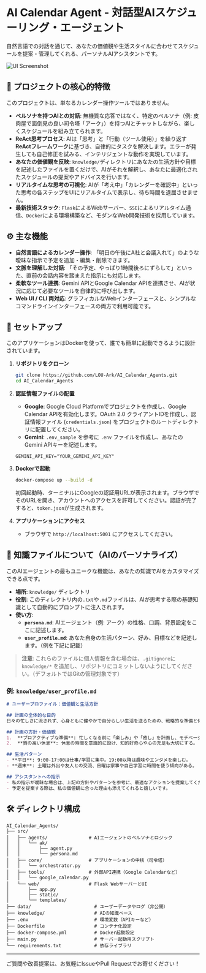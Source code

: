 # AI Calendar Agent - 対話型AIスケジューリング・エージェント

自然言語での対話を通じて、あなたの価値観や生活スタイルに合わせてスケジュールを提案・管理してくれる、パーソナルAIアシスタントです。

![UI Screenshot](./docs/ui_screenshot.png) <!-- ここにUIのスクリーンショット画像のパスを記載 -->

## 🌟 プロジェクトの核心的特徴

このプロジェクトは、単なるカレンダー操作ツールではありません。

-   **ペルソナを持つAIとの対話**: 無機質な応答ではなく、特定のペルソナ（例: 皮肉屋で面倒見の良い司令塔「アーク」）を持つAIとチャットしながら、楽しくスケジュールを組み立てられます。
-   **ReAct思考プロセス**: AIは「思考」と「行動（ツール使用）」を繰り返す**ReActフレームワーク**に基づき、自律的にタスクを解決します。エラーが発生しても自己修正を試みる、インテリジェントな動作を実現しています。
-   **あなたの価値観を反映**: `knowledge/`ディレクトリにあなたの生活方針や目標を記述したファイルを置くだけで、AIがそれを解釈し、あなたに最適化されたスケジュールの提案やアドバイスを行います。
-   **リアルタイムな思考の可視化**: AIが「考え中」「カレンダーを確認中」といった思考の各ステップをUIにリアルタイムで表示し、待ち時間を退屈させません。
-   **最新技術スタック**: `Flask`によるWebサーバー、`SSE`によるリアルタイム通信、`Docker`による環境構築など、モダンなWeb開発技術を採用しています。

## ⚙️ 主な機能

-   **自然言語によるカレンダー操作**: 「明日の午後にA社と会議入れて」のような曖昧な指示で予定を追加・編集・削除できます。
-   **文脈を理解した対話**: 「その予定、やっぱり1時間後ろにずらして」といった、直前の会話内容を踏まえた指示にも対応します。
-   **柔軟なツール連携**: Gemini APIとGoogle Calendar APIを連携させ、AIが状況に応じて必要なツールを自律的に呼び出します。
-   **Web UI / CLI 両対応**: グラフィカルなWebインターフェースと、シンプルなコマンドラインインターフェースの両方で利用可能です。

## 🚀 セットアップ

このアプリケーションはDockerを使って、誰でも簡単に起動できるように設計されています。

1.  **リポジトリをクローン**
    ```sh
    git clone https://github.com/LOU-Ark/AI_Calendar_Agents.git
    cd AI_Calendar_Agents
    ```

2.  **認証情報ファイルの配置**
    *   **Google**: Google Cloud Platformでプロジェクトを作成し、Google Calendar APIを有効化します。OAuth 2.0 クライアントIDを作成し、認証情報ファイル (`credentials.json`) をプロジェクトのルートディレクトリに配置してください。
    *   **Gemini**: `.env_sample` を参考に `.env` ファイルを作成し、あなたのGemini APIキーを記述します。
      ```
      GEMINI_API_KEY="YOUR_GEMINI_API_KEY"
      ```

3.  **Dockerで起動**
    ```sh
    docker-compose up --build -d
    ```
    初回起動時、ターミナルにGoogleの認証用URLが表示されます。ブラウザでそのURLを開き、アカウントへのアクセスを許可してください。認証が完了すると、`token.json`が生成されます。

4.  **アプリケーションにアクセス**
    *   ブラウザで `http://localhost:5001` にアクセスしてください。

## 🧠 知識ファイルについて（AIのパーソナライズ）

このAIエージェントの最もユニークな機能は、あなたの知識でAIをカスタマイズできる点です。

-   **場所**: `knowledge/` ディレクトリ
-   **役割**: このディレクトリ内の`.txt`や`.md`ファイルは、AIが思考する際の基礎知識として自動的にプロンプトに注入されます。
-   **使い方**:
    *   **`persona.md`**: AIエージェント（例: アーク）の性格、口調、背景設定をここに記述します。
    *   **`user_profile.md`**: あなた自身の生活パターン、好み、目標などを記述します。（例を下記に記載）

> **注意**: これらのファイルに個人情報を含む場合は、`.gitignore`に `knowledge/*` を追加し、リポジトリにコミットしないようにしてください。（デフォルトではGitの管理対象です）

### 例: `knowledge/user_profile.md`
```markdown
# ユーザープロファイル：価値観と生活方針

## 計画の全体的な目的
日々の忙しさに流されず、心身ともに健やかで自分らしい生活を送るための、戦略的な準備と休息を確保すること。

## 計画の方針・価値観
1.  **プロアクティブな準備**: 忙しくなる前に「楽しみ」や「癒し」を計画し、モチベーションを維持する。
2.  **質の高い休息**: 休息の時間を意識的に設け、知的好奇心や心の充足も大切にする。

## 生活パターン
- **平日**: 9:00-17:00は仕事/学習に集中。19:00以降は趣味やエンタメを楽しむ。
- **週末**: 土曜は外出や友人との交流、日曜は家事や自己学習に時間を使う傾向がある。

## アシスタントへの指示
- 私の指示が曖昧な場合は、上記の方針やパターンを参考に、最適なアクションを提案してください。
- 予定を提案する際は、私の価値観に合った理由も添えてくれると嬉しいです。
```

## 🛠️ ディレクトリ構成
```
AI_Calendar_Agents/
├── src/
│   ├── agents/               # AIエージェントのペルソナとロジック
│   │   └── ak/
│   │       ├── agent.py
│   │       └── persona.md
│   ├── core/                 # アプリケーションの中核（司令塔）
│   │   └── orchestrator.py
│   ├── tools/                # 外部API連携（Google Calendarなど）
│   │   └── google_calendar.py
│   └── web/                  # Flask WebサーバーとUI
│       ├── app.py
│       ├── static/
│       └── templates/
├── data/                       # ユーザーデータやログ（非公開）
├── knowledge/                  # AIの知識ベース
├── .env                        # 環境変数（APIキーなど）
├── Dockerfile                  # コンテナ化設定
├── docker-compose.yml          # Docker起動設定
├── main.py                     # サーバー起動用スクリプト
└── requirements.txt            # 依存ライブラリ
```

---

ご質問や改善提案は、お気軽にIssueやPull Requestでお寄せください！

